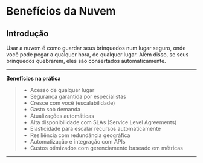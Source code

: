 # **Benefícios da Nuvem**

## **Introdução**

Usar a nuvem é como guardar seus brinquedos num lugar seguro, onde você pode pegar a qualquer hora, de qualquer lugar. Além disso, se seus brinquedos quebrarem, eles são consertados automaticamente.

---

**Benefícios na prática**

> - Acesso de qualquer lugar
> - Segurança garantida por especialistas
> - Cresce com você (escalabilidade)
> - Gasto sob demanda
> - Atualizações automáticas
> - Alta disponibilidade com SLAs (Service Level Agreements)
> - Elasticidade para escalar recursos automaticamente
> - Resiliência com redundância geográfica
> - Automatização e integração com APIs
> - Custos otimizados com gerenciamento baseado em métricas

---